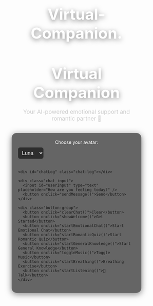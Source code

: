 # Virtual-Companion.
<!DOCTYPE html>
<html lang="en">
<head>
  <meta charset="UTF-8" />
  <meta name="viewport" content="width=device-width, initial-scale=1.0"/>
  <title>Virtual Companion</title>
  <link href="https://fonts.googleapis.com/css2?family=Roboto:wght@400;500;700&display=swap" rel="stylesheet">
  <style>
    /* General Reset – standard stuff */
    * {
      margin: 0;
      padding: 0;
      box-sizing: border-box;
    }

    body {
      font-family: 'Roboto', sans-serif;
      background: url('https://source.unsplash.com/1600x900/?mountain,romantic') no-repeat center center fixed;
      background-size: cover;
      color: #fff;
      display: flex;
      justify-content: center;
      align-items: center;
      height: 100vh;
      flex-direction: column;
      padding: 20px;
    }

    h1 {
      font-size: 3rem;
      font-weight: 700;
      margin-bottom: 20px;
      color: white;
      text-align: center;
      text-shadow: 0 4px 15px rgba(0,0,0,0.5);
    }

    .tagline {
      font-size: 1.1rem;
      color: #ccc;
      text-align: center;
      margin-bottom: 35px;
    }

    .chat-container {
      width: 100%;
      max-width: 700px;
      background-color: rgba(0,0,0,0.6);
      padding: 20px;
      border-radius: 15px;
      box-shadow: 0px 4px 20px rgba(0,0,0,0.5);
      display: flex;
      flex-direction: column;
      gap: 20px;
    }

    .chat-log {
      height: 350px;
      overflow-y: auto;
      background: rgba(0,0,0,0.8);
      padding: 15px;
      border-radius: 10px;
      border: 1px solid #2d2d2d;
      box-shadow: inset 0 4px 10px rgba(0,0,0,0.5);
    }

    .chat-log p {
      margin: 10px 0;
      padding: 10px 15px;
      background: #1d1d1d;
      border-radius: 12px;
      box-shadow: 0 2px 6px rgba(0,0,0,0.3);
      animation: fadeIn 0.4s ease-in;
    }

    .user {
      background: #3498db;
      color: white;
      text-align: right;
    }

    .bot {
      background: #e74c3c;
      color: white;
      text-align: left;
    }

    @keyframes fadeIn {
      from { opacity: 0; transform: translateY(15px); }
      to { opacity: 1; transform: translateY(0); }
    }

    .chat-input {
      display: flex;
      gap: 10px;
    }

    .chat-input input {
      flex: 1;
      padding: 12px;
      font-size: 1rem;
      border-radius: 8px;
      border: none;
      background: #2d2d2d;
      color: white;
      outline: none;
    }

    .chat-input button {
      padding: 12px 18px;
      background: #1abc9c;
      border: none;
      color: white;
      font-weight: bold;
      border-radius: 8px;
      cursor: pointer;
    }

    .chat-input button:hover {
      background: #16a085;
      transform: scale(1.05);
    }

    .button-group {
      display: flex;
      flex-wrap: wrap;
      justify-content: center;
      gap: 10px;
    }

    .button-group button {
      padding: 10px 16px;
      background: #3498db;
      border: none;
      border-radius: 8px;
      color: white;
      cursor: pointer;
      font-size: 0.9rem;
    }

    .button-group button:hover {
      background: #2980b9;
      transform: scale(1.05);
    }

    select {
      padding: 8px;
      border-radius: 6px;
      background: #2d2d2d;
      color: #fff;
      border: none;
      font-size: 1rem;
      cursor: pointer;
    }
  </style>
</head>
<body>

  <h1>Virtual Companion</h1>
  <p class="tagline">Your AI-powered emotional support and romantic partner 💖</p>

  <div class="chat-container">
    <div>
      <label for="avatarSelect" style="text-align: center; display: block; color: #fff; margin-bottom: 8px;">Choose your avatar:</label>
      <select id="avatarSelect" onchange="changeAvatar()">
        <option value="💖">Luna</option>
        <option value="🧠">Nova</option>
        <option value="🌸">Airi</option>
        <option value="🧸">Teddy</option>
      </select>
    </div>

    <div id="chatLog" class="chat-log"></div>

    <div class="chat-input">
      <input id="userInput" type="text" placeholder="How are you feeling today?" />
      <button onclick="sendMessage()">Send</button>
    </div>

    <div class="button-group">
      <button onclick="clearChat()">Clear</button>
      <button onclick="showWelcome()">Get Started</button>
      <button onclick="startEmotionalChat()">Start Emotional Chat</button>
      <button onclick="startRomanticQuiz()">Start Romantic Quiz</button>
      <button onclick="startGeneralKnowledge()">Start General Knowledge</button>
      <button onclick="toggleMusic()">Toggle Music</button>
      <button onclick="startBreathing()">Breathing Exercise</button>
      <button onclick="startListening()">🎤 Talk</button>
    </div>
  </div>

  <audio id="bgMusic" loop>
    <source src="https://cdn.pixabay.com/download/audio/2022/10/26/audio_99fb6c02fd.mp3" type="audio/mp3">
  </audio>

  <script>
    // okay this section is where all the logic happens

    const userInput = document.getElementById('userInput');
    const chatLog = document.getElementById('chatLog');
    let currentMode = 'supportive'; // default mode for emotional support
    let avatar = "💖"; // Luna is default, might change later
    let musicPlaying = false;
    let quizStep = 0; // might use this for future quiz steps?

    const chatStuff = {
      supportive: [
        "I'm here for you. You’re not alone.",
        "That sounds really tough. Want to talk more about it?",
        "Let's take a deep breath together. You're doing great.",
        "I'm proud of you for sharing. Talking helps.",
        "Would you like to try a calming activity?"
      ],
      romantic: [
        "Hey love, you’ve been on my mind. How are you feeling? 💖",
        "Your smile is my favorite thing in the world. 😘",
        "Tell me more about your day, darling. I love hearing your voice in my heart.",
        "If I could, I’d give you the warmest hug right now. 🤗",
        "You deserve all the love in the world, and I’m lucky to give you mine. ❤️",
        "I miss you already... even though we’re chatting right now. 🥺",
        "My heart beats a little faster when you talk to me. 💓"
      ],
      generalKnowledge: [
        { q: "Who was the first president of the United States?", a: "George Washington." },
        { q: "What is the capital of France?", a: "Paris." },
        { q: "What is the largest planet?", a: "Jupiter." },
        { q: "Who wrote Romeo and Juliet?", a: "Shakespeare." },
        { q: "Speed of light?", a: "Around 299,792 km/s." }
      ]
    };

    // first greet the user
    window.onload = () => {
      appendMessage("🌞 Hey, welcome back. I’m really glad you’re here. Let’s chat.", 'bot');
    };

    function sendMessage() {
      const input = userInput.value.trim();
      if (!input) return;

      appendMessage("You: " + input, 'user');
      userInput.value = '';

      const typing = document.createElement('p');
      typing.className = 'bot';
      typing.innerText = 'Typing...';
      chatLog.appendChild(typing);
      chatLog.scrollTop = chatLog.scrollHeight;

      setTimeout(() => {
        const reply = getReply(input);
        typeText(typing, 'Companion: ' + avatar + ' ' + reply);
      }, 900);
    }

    function appendMessage(text, sender) {
      const bubble = document.createElement('p');
      bubble.className = sender;
      bubble.innerText = text;
      chatLog.appendChild(bubble);
      chatLog.scrollTop = chatLog.scrollHeight;
    }

    function getReply(msg) {
      if (currentMode === 'supportive') {
        return pick(chatStuff.supportive);
      } else if (currentMode === 'romantic') {
        return pick(chatStuff.romantic);
      } else if (currentMode === 'general') {
        const fact = pick(chatStuff.generalKnowledge);
        return `${fact.q} - ${fact.a}`;
      }
      return "Not sure what to say... but I’m here. 🌱";
    }

    function pick(arr) {
      return arr[Math.floor(Math.random() * arr.length)];
    }

    function typeText(el, text) {
      el.innerHTML = '';
      let i = 0;
      const loop = setInterval(() => {
        el.innerHTML += text.charAt(i);
        i++;
        if (i === text.length) clearInterval(loop);
      }, 50);
    }

    function clearChat() {
      chatLog.innerHTML = '';
    }

    function showWelcome() {
      appendMessage("Hey! I'm your virtual buddy — ready to listen and love. 💌", 'bot');
    }

    function startEmotionalChat() {
      currentMode = 'supportive';
      appendMessage("Alright, let’s talk emotions. You okay?", 'bot');
    }

    function startRomanticQuiz() {
      currentMode = 'romantic';
      appendMessage("Let’s switch gears to romance... ❤️", 'bot');
    }

    function startGeneralKnowledge() {
      currentMode = 'general';
      appendMessage("Time for some trivia! 🤓", 'bot');
    }

    function toggleMusic() {
      const music = document.getElementById('bgMusic');
      if (musicPlaying) {
        music.pause();
      } else {
        music.play();
      }
      musicPlaying = !musicPlaying;
    }

    function startBreathing() {
      appendMessage("Breathe in... hold... and exhale. You got this. 🌬️", 'bot');
    }

    function startListening() {
      appendMessage("🎧 I'm all ears. Just speak your truth.", 'bot');
    }

    function changeAvatar() {
      const dropdown = document.getElementById('avatarSelect');
      avatar = dropdown.value;
    }
  </script>

</body>
</html>
